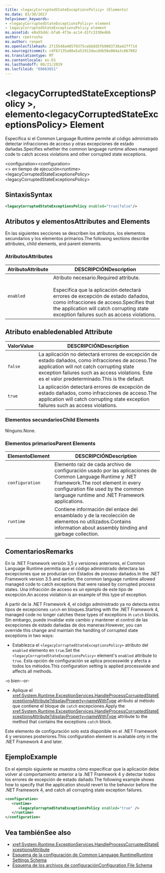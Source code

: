 ```yaml
---
title: <legacyCorruptedStateExceptionsPolicy> (Elemento)
ms.date: 03/30/2017
helpviewer_keywords:
- <legacyCorruptedStateExceptionsPolicy> element
- legacyCorruptedStateExceptionsPolicy element
ms.assetid: e0a55ddc-bfa8-4f3e-ac14-d1fc3330e4bb
author: rpetrusha
ms.author: ronpet
ms.openlocfilehash: 2715548a40579375cebbdd5fb9003738a42ff714
ms.sourcegitcommit: cdf67135a98a5a51913dacddb58e004a3c867802
ms.translationtype: MT
ms.contentlocale: es-ES
ms.lasthandoff: 08/21/2019
ms.locfileid: "69663651"
---
```

# <a name="legacycorruptedstateexceptionspolicy-element"></a><span data-ttu-id="48b00-102">\<legacyCorruptedStateExceptionsPolicy >, elemento</span><span class="sxs-lookup"><span data-stu-id="48b00-102">\<legacyCorruptedStateExceptionsPolicy> Element</span></span>
<span data-ttu-id="48b00-103">Especifica si el Common Language Runtime permite al código administrado detectar infracciones de acceso y otras excepciones de estado dañadas.</span><span class="sxs-lookup"><span data-stu-id="48b00-103">Specifies whether the common language runtime allows managed code to catch access violations and other corrupted state exceptions.</span></span>  
  
 <span data-ttu-id="48b00-104">\<configuration></span><span class="sxs-lookup"><span data-stu-id="48b00-104">\<configuration></span></span>  
<span data-ttu-id="48b00-105">\<> en tiempo de ejecución</span><span class="sxs-lookup"><span data-stu-id="48b00-105">\<runtime></span></span>  
<span data-ttu-id="48b00-106">\<legacyCorruptedStateExceptionsPolicy></span><span class="sxs-lookup"><span data-stu-id="48b00-106">\<legacyCorruptedStateExceptionsPolicy></span></span>  
  
## <a name="syntax"></a><span data-ttu-id="48b00-107">Sintaxis</span><span class="sxs-lookup"><span data-stu-id="48b00-107">Syntax</span></span>  
  
```xml  
<legacyCorruptedStateExceptionsPolicy enabled="true|false"/>  
```  
  
## <a name="attributes-and-elements"></a><span data-ttu-id="48b00-108">Atributos y elementos</span><span class="sxs-lookup"><span data-stu-id="48b00-108">Attributes and Elements</span></span>  
 <span data-ttu-id="48b00-109">En las siguientes secciones se describen los atributos, los elementos secundarios y los elementos primarios.</span><span class="sxs-lookup"><span data-stu-id="48b00-109">The following sections describe attributes, child elements, and parent elements.</span></span>  
  
### <a name="attributes"></a><span data-ttu-id="48b00-110">Atributos</span><span class="sxs-lookup"><span data-stu-id="48b00-110">Attributes</span></span>  
  
|<span data-ttu-id="48b00-111">Atributo</span><span class="sxs-lookup"><span data-stu-id="48b00-111">Attribute</span></span>|<span data-ttu-id="48b00-112">DESCRIPCIÓN</span><span class="sxs-lookup"><span data-stu-id="48b00-112">Description</span></span>|  
|---------------|-----------------|  
|`enabled`|<span data-ttu-id="48b00-113">Atributo necesario.</span><span class="sxs-lookup"><span data-stu-id="48b00-113">Required attribute.</span></span><br /><br /> <span data-ttu-id="48b00-114">Especifica que la aplicación detectará errores de excepción de estado dañados, como infracciones de acceso.</span><span class="sxs-lookup"><span data-stu-id="48b00-114">Specifies that the application will catch corrupting state exception failures such as access violations.</span></span>|  
  
## <a name="enabled-attribute"></a><span data-ttu-id="48b00-115">Atributo enabled</span><span class="sxs-lookup"><span data-stu-id="48b00-115">enabled Attribute</span></span>  
  
|<span data-ttu-id="48b00-116">Valor</span><span class="sxs-lookup"><span data-stu-id="48b00-116">Value</span></span>|<span data-ttu-id="48b00-117">DESCRIPCIÓN</span><span class="sxs-lookup"><span data-stu-id="48b00-117">Description</span></span>|  
|-----------|-----------------|  
|`false`|<span data-ttu-id="48b00-118">La aplicación no detectará errores de excepción de estado dañados, como infracciones de acceso.</span><span class="sxs-lookup"><span data-stu-id="48b00-118">The application will not catch corrupting state exception failures such as access violations.</span></span> <span data-ttu-id="48b00-119">Este es el valor predeterminado.</span><span class="sxs-lookup"><span data-stu-id="48b00-119">This is the default.</span></span>|  
|`true`|<span data-ttu-id="48b00-120">La aplicación detectará errores de excepción de estado dañados, como infracciones de acceso.</span><span class="sxs-lookup"><span data-stu-id="48b00-120">The application will catch corrupting state exception failures such as access violations.</span></span>|  
  
### <a name="child-elements"></a><span data-ttu-id="48b00-121">Elementos secundarios</span><span class="sxs-lookup"><span data-stu-id="48b00-121">Child Elements</span></span>  
 <span data-ttu-id="48b00-122">Ninguno.</span><span class="sxs-lookup"><span data-stu-id="48b00-122">None.</span></span>  
  
### <a name="parent-elements"></a><span data-ttu-id="48b00-123">Elementos primarios</span><span class="sxs-lookup"><span data-stu-id="48b00-123">Parent Elements</span></span>  
  
|<span data-ttu-id="48b00-124">Elemento</span><span class="sxs-lookup"><span data-stu-id="48b00-124">Element</span></span>|<span data-ttu-id="48b00-125">DESCRIPCIÓN</span><span class="sxs-lookup"><span data-stu-id="48b00-125">Description</span></span>|  
|-------------|-----------------|  
|`configuration`|<span data-ttu-id="48b00-126">Elemento raíz de cada archivo de configuración usado por las aplicaciones de Common Language Runtime y .NET Framework.</span><span class="sxs-lookup"><span data-stu-id="48b00-126">The root element in every configuration file used by the common language runtime and .NET Framework applications.</span></span>|  
|`runtime`|<span data-ttu-id="48b00-127">Contiene información del enlace del ensamblado y de la recolección de elementos no utilizados.</span><span class="sxs-lookup"><span data-stu-id="48b00-127">Contains information about assembly binding and garbage collection.</span></span>|  
  
## <a name="remarks"></a><span data-ttu-id="48b00-128">Comentarios</span><span class="sxs-lookup"><span data-stu-id="48b00-128">Remarks</span></span>  
 <span data-ttu-id="48b00-129">En la .NET Framework versión 3,5 y versiones anteriores, el Common Language Runtime permitía que el código administrado detectara las excepciones que se producían con Estados de proceso dañados.</span><span class="sxs-lookup"><span data-stu-id="48b00-129">In the .NET Framework version 3.5 and earlier, the common language runtime allowed managed code to catch exceptions that were raised by corrupted process states.</span></span> <span data-ttu-id="48b00-130">Una infracción de acceso es un ejemplo de este tipo de excepción.</span><span class="sxs-lookup"><span data-stu-id="48b00-130">An access violation is an example of this type of exception.</span></span>  
  
 <span data-ttu-id="48b00-131">A partir de la .NET Framework 4, el código administrado ya no detecta estos tipos de excepciones `catch` en bloques.</span><span class="sxs-lookup"><span data-stu-id="48b00-131">Starting with the .NET Framework 4, managed code no longer catches these types of exceptions in `catch` blocks.</span></span> <span data-ttu-id="48b00-132">Sin embargo, puede invalidar este cambio y mantener el control de las excepciones de estado dañadas de dos maneras:</span><span class="sxs-lookup"><span data-stu-id="48b00-132">However, you can override this change and maintain the handling of corrupted state exceptions in two ways:</span></span>  
  
- <span data-ttu-id="48b00-133">Establezca el `<legacyCorruptedStateExceptionsPolicy>` atributo del `enabled` elemento en `true`.</span><span class="sxs-lookup"><span data-stu-id="48b00-133">Set the `<legacyCorruptedStateExceptionsPolicy>` element's `enabled` attribute to `true`.</span></span> <span data-ttu-id="48b00-134">Esta opción de configuración se aplica processwide y afecta a todos los métodos.</span><span class="sxs-lookup"><span data-stu-id="48b00-134">This configuration setting is applied processwide and affects all methods.</span></span>  
  
 <span data-ttu-id="48b00-135">-o bien-</span><span class="sxs-lookup"><span data-stu-id="48b00-135">-or-</span></span>  
  
- <span data-ttu-id="48b00-136">Aplique el <xref:System.Runtime.ExceptionServices.HandleProcessCorruptedStateExceptionsAttribute?displayProperty=nameWithType> atributo al método que contiene el bloque de `catch` excepciones.</span><span class="sxs-lookup"><span data-stu-id="48b00-136">Apply the <xref:System.Runtime.ExceptionServices.HandleProcessCorruptedStateExceptionsAttribute?displayProperty=nameWithType> attribute to the method that contains the exceptions `catch` block.</span></span>  
  
 <span data-ttu-id="48b00-137">Este elemento de configuración solo está disponible en el .NET Framework 4 y versiones posteriores.</span><span class="sxs-lookup"><span data-stu-id="48b00-137">This configuration element is available only in the .NET Framework 4 and later.</span></span>  
  
## <a name="example"></a><span data-ttu-id="48b00-138">Ejemplo</span><span class="sxs-lookup"><span data-stu-id="48b00-138">Example</span></span>  
 <span data-ttu-id="48b00-139">En el ejemplo siguiente se muestra cómo especificar que la aplicación debe volver al comportamiento anterior a la .NET Framework 4 y detectar todos los errores de excepción de estado dañado.</span><span class="sxs-lookup"><span data-stu-id="48b00-139">The following example shows how to specify that the application should revert to the behavior before the .NET Framework 4, and catch all corrupting state exception failures.</span></span>  
  
```xml  
<configuration>  
   <runtime>  
      <legacyCorruptedStateExceptionsPolicy enabled="true" />  
   </runtime>  
</configuration>  
```  
  
## <a name="see-also"></a><span data-ttu-id="48b00-140">Vea también</span><span class="sxs-lookup"><span data-stu-id="48b00-140">See also</span></span>

- <xref:System.Runtime.ExceptionServices.HandleProcessCorruptedStateExceptionsAttribute>
- [<span data-ttu-id="48b00-141">Esquema de la configuración de Common Language Runtime</span><span class="sxs-lookup"><span data-stu-id="48b00-141">Runtime Settings Schema</span></span>](index.md)
- [<span data-ttu-id="48b00-142">Esquema de los archivos de configuración</span><span class="sxs-lookup"><span data-stu-id="48b00-142">Configuration File Schema</span></span>](../index.md)
